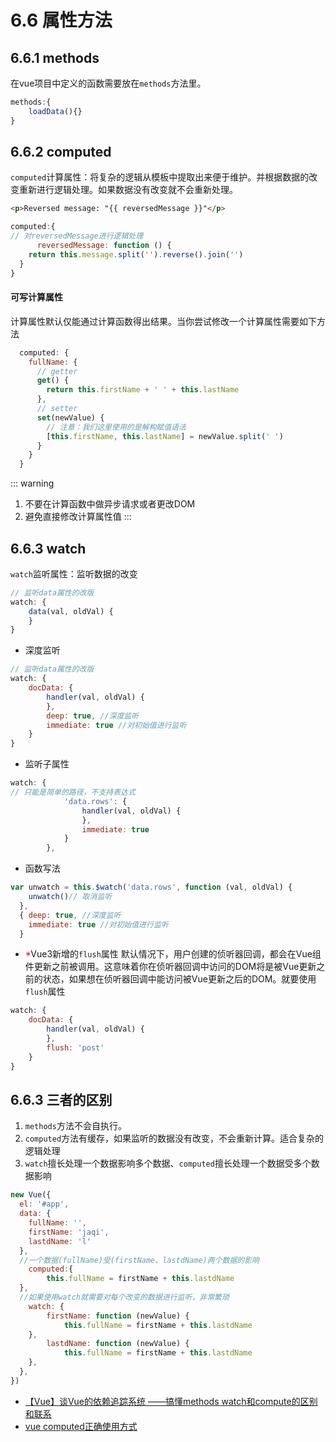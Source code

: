 # 6.6 属性方法
## 6.6.1 methods
在vue项目中定义的函数需要放在`methods`方法里。
```js
methods:{
    loadData(){}
}
```
## 6.6.2 computed
`computed`计算属性：将复杂的逻辑从模板中提取出来便于维护。并根据数据的改变重新进行逻辑处理。如果数据没有改变就不会重新处理。
```html
<p>Reversed message: "{{ reversedMessage }}"</p>
```
```js
computed:{
// 对reversedMessage进行逻辑处理
      reversedMessage: function () {
    return this.message.split('').reverse().join('')
  }
}
```
#### 可写计算属性
计算属性默认仅能通过计算函数得出结果。当你尝试修改一个计算属性需要如下方法
```js
  computed: {
    fullName: {
      // getter
      get() {
        return this.firstName + ' ' + this.lastName
      },
      // setter
      set(newValue) {
        // 注意：我们这里使用的是解构赋值语法
        [this.firstName, this.lastName] = newValue.split(' ')
      }
    }
  }
```
::: warning
1. 不要在计算函数中做异步请求或者更改DOM
2. 避免直接修改计算属性值
:::
## 6.6.3 watch
`watch`监听属性：监听数据的改变
```js
// 监听data属性的改版
watch: {
    data(val, oldVal) {
    }
} 
```
* 深度监听
```js
// 监听data属性的改版
watch: {
    docData: {
        handler(val, oldVal) {
        },
        deep: true, //深度监听
        immediate: true //对初始值进行监听
    }
}
```

* 监听子属性
```js
watch: {
// 只能是简单的路径，不支持表达式
            'data.rows': {
                handler(val, oldVal) {
                },
                immediate: true
            }
        },
```
* 函数写法
```js
var unwatch = this.$watch('data.rows', function (val, oldVal) {
    unwatch()// 取消监听
  },
  { deep: true, //深度监听
    immediate: true //对初始值进行监听 
  }

```
* <span style="color: red">*</span>Vue3新增的`flush`属性
默认情况下，用户创建的侦听器回调，都会在Vue组件更新之前被调用。这意味着你在侦听器回调中访问的DOM将是被Vue更新之前的状态，如果想在侦听器回调中能访问被Vue更新之后的DOM。就要使用`flush`属性
```js
watch: {
    docData: {
        handler(val, oldVal) {
        },
        flush: 'post'
    }
}
```
## 6.6.3 三者的区别
1. `methods`方法不会自执行。
2. `computed`方法有缓存，如果监听的数据没有改变，不会重新计算。适合复杂的逻辑处理
3. `watch`擅长处理一个数据影响多个数据、`computed`擅长处理一个数据受多个数据影响

```js
new Vue({
  el: '#app',
  data: {
    fullName: '',
    firstName: 'jaqi',
    lastdName: 'l'
  },
  //一个数据(fullName)受(firstName、lastdName)两个数据的影响
    computed:{
        this.fullName = firstName + this.lastdName
  },
  //如果使用watch就需要对每个改变的数据进行监听，非常繁琐
    watch: {
        firstName: function (newValue) {
            this.fullName = firstName + this.lastdName
    },
        lastdName: function (newValue) {
            this.fullName = firstName + this.lastdName
    },
  },
})
```
* [【Vue】谈Vue的依赖追踪系统 ——搞懂methods watch和compute的区别和联系](https://www.cnblogs.com/penghuwan/p/7194133.html)     
* [vue computed正确使用方式](https://zhuanlan.zhihu.com/p/72541791)

